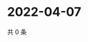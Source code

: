 # 2022-04-07

共 0 条

<!-- BEGIN WEIBO -->
<!-- 最后更新时间 Thu Apr 07 2022 18:17:41 GMT+0800 (China Standard Time) -->

<!-- END WEIBO -->
